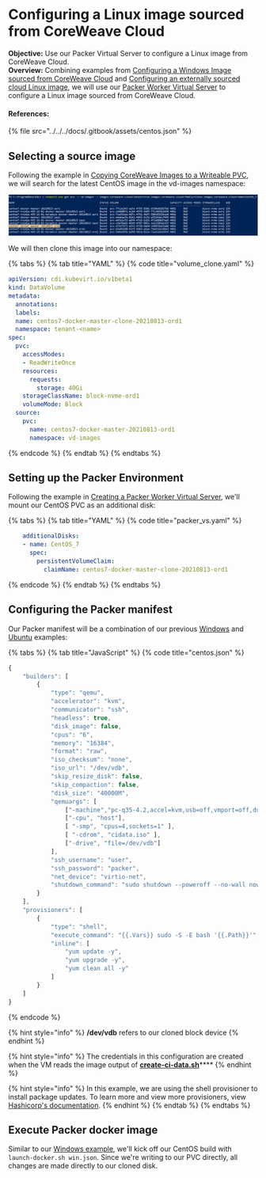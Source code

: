 # Configuring a Linux image sourced from CoreWeave Cloud

**Objective:** Use our Packer Virtual Server to configure a Linux image from CoreWeave Cloud.\
**Overview:** Combining examples from [Configuring a Windows Image sourced from CoreWeave Cloud](configuring-a-windows-image-sourced-from-coreweave-cloud.md) and [Configuring an externally sourced cloud Linux image](configuring-an-externally-sourced-cloud-linux-image.md), we will use our [Packer Worker Virtual Server](creating-a-packer-worker-virtual-server.md#deploying-virtual-server) to configure a Linux image sourced from CoreWeave Cloud.

#### References:

{% file src="../../../docs/.gitbook/assets/centos.json" %}

## Selecting a source image

Following the example in [Copying CoreWeave Images to a Writeable PVC](../exporting-coreweave-images-to-a-writable-pvc.md), we will search for the latest CentOS image in the vd-images namespace:

![](<../../../docs/.gitbook/assets/image (5).png>)

We will then clone this image into our namespace:

{% tabs %}
{% tab title="YAML" %}
{% code title="volume_clone.yaml" %}
```yaml
apiVersion: cdi.kubevirt.io/v1beta1
kind: DataVolume
metadata:
  annotations:
  labels:
  name: centos7-docker-master-clone-20210813-ord1
  namespace: tenant-<name>
spec:
  pvc:
    accessModes:
    - ReadWriteOnce
    resources:
      requests:
        storage: 40Gi
    storageClassName: block-nvme-ord1
    volumeMode: Block
  source:
    pvc:
      name: centos7-docker-master-20210813-ord1
      namespace: vd-images
```
{% endcode %}
{% endtab %}
{% endtabs %}

## Setting up the Packer Environment

Following the example in [Creating a Packer Worker Virtual Server](creating-a-packer-worker-virtual-server.md#deploying-virtual-server), we'll mount our CentOS PVC as an additional disk:

{% tabs %}
{% tab title="YAML" %}
{% code title="packer_vs.yaml" %}
```yaml
    additionalDisks:
    - name: CentOS_7
      spec:
        persistentVolumeClaim:
          claimName: centos7-docker-master-clone-20210813-ord1
```
{% endcode %}
{% endtab %}
{% endtabs %}

## Configuring the Packer manifest

Our Packer manifest will be a combination of our previous [Windows](configuring-a-windows-image-sourced-from-coreweave-cloud.md#configuring-the-packer-manifest) and [Ubuntu](configuring-an-externally-sourced-cloud-linux-image.md#configuring-packer-manifest) examples:

{% tabs %}
{% tab title="JavaScript" %}
{% code title="centos.json" %}
```javascript
{
    "builders": [
        {
            "type": "qemu",
            "accelerator": "kvm",
            "communicator": "ssh",
            "headless": true,
            "disk_image": false,
            "cpus": "6",
            "memory": "16384",
            "format": "raw",
            "iso_checksum": "none",
            "iso_url": "/dev/vdb",
            "skip_resize_disk": false,
            "skip_compaction": false,
            "disk_size": "40000M",
            "qemuargs": [
                ["-machine","pc-q35-4.2,accel=kvm,usb=off,vmport=off,dump-guest-core=off"],
                ["-cpu", "host"],
                [ "-smp", "cpus=4,sockets=1" ],
                [ "-cdrom", "cidata.iso" ],
                ["-drive", "file=/dev/vdb"]
            ],
            "ssh_username": "user",
            "ssh_password": "packer",
            "net_device": "virtio-net",
            "shutdown_command": "sudo shutdown --poweroff --no-wall now"
        }
    ],
    "provisioners": [
        {
            "type": "shell",
            "execute_command": "{{.Vars}} sudo -S -E bash '{{.Path}}'",
            "inline": [
                "yum update -y",
                "yum upgrade -y",
                "yum clean all -y"
            ]
        }
    ]
}
```
{% endcode %}

{% hint style="info" %}
**/dev/vdb** refers to our cloned block device
{% endhint %}

{% hint style="info" %}
The credentials in this configuration are created when the VM reads the image output of [**create-ci-data.sh**](configuring-an-externally-sourced-cloud-linux-image.md#generate-credentials-for-the-packer-vm)\*\*\*\*
{% endhint %}

{% hint style="info" %}
In this example, we are using the shell provisioner to install package updates. To learn more and view more provisioners, view [Hashicorp's documentation](https://www.packer.io/docs/provisioners/shell).
{% endhint %}
{% endtab %}
{% endtabs %}

## Execute Packer docker image

Similar to our [Windows example](configuring-a-windows-image-sourced-from-coreweave-cloud.md#execute-packer-docker-image), we'll kick off our CentOS build with `launch-docker.sh win.json`. Since we're writing to our PVC directly, all changes are made directly to our cloned disk.
